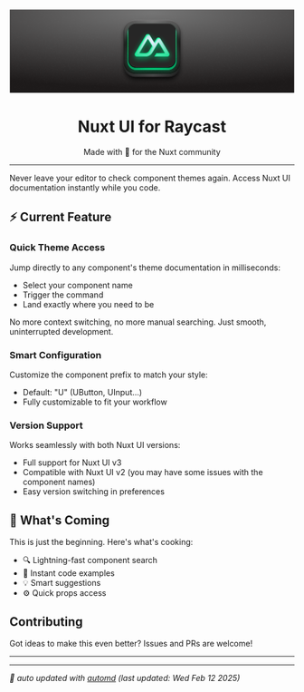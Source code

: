 <div align="center">
<img src="assets/banner.png" alt="Nuxt UI For Raycast banner">

# Nuxt UI for Raycast

<div align="center">
Made with 💚 for the Nuxt community
</div>

---

</div>

Never leave your editor to check component themes again. Access Nuxt UI documentation instantly while you code.

## ⚡️ Current Feature

### Quick Theme Access
Jump directly to any component's theme documentation in milliseconds:
- Select your component name
- Trigger the command
- Land exactly where you need to be

No more context switching, no more manual searching. Just smooth, uninterrupted development.

### Smart Configuration
Customize the component prefix to match your style:
- Default: "U" (UButton, UInput...)
- Fully customizable to fit your workflow

### Version Support
Works seamlessly with both Nuxt UI versions:
- Full support for Nuxt UI v3
- Compatible with Nuxt UI v2 (you may have some issues with the component names)
- Easy version switching in preferences

## 🚀 What's Coming

This is just the beginning. Here's what's cooking:

- 🔍 Lightning-fast component search
- 📝 Instant code examples
- 💡 Smart suggestions
- ⚙️ Quick props access

## Contributing

Got ideas to make this even better? Issues and PRs are welcome!

---

<!-- automd:contributors license=Apache author=HugoRCD/nuxt-ui-raycast-extension" -->

<!-- ⚠️  (contributors) `github` is required! -->

<!-- /automd -->

<!-- automd:with-automd lastUpdate -->

---

_🤖 auto updated with [automd](https://automd.unjs.io) (last updated: Wed Feb 12 2025)_

<!-- /automd -->
